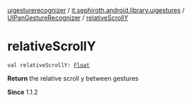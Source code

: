 [uigesturerecognizer](../../index.md) / [it.sephiroth.android.library.uigestures](../index.md) / [UIPanGestureRecognizer](index.md) / [relativeScrollY](./relative-scroll-y.md)

# relativeScrollY

`val relativeScrollY: `[`Float`](https://kotlinlang.org/api/latest/jvm/stdlib/kotlin/-float/index.html)

**Return**
the relative scroll y between gestures

**Since**
1.1.2

